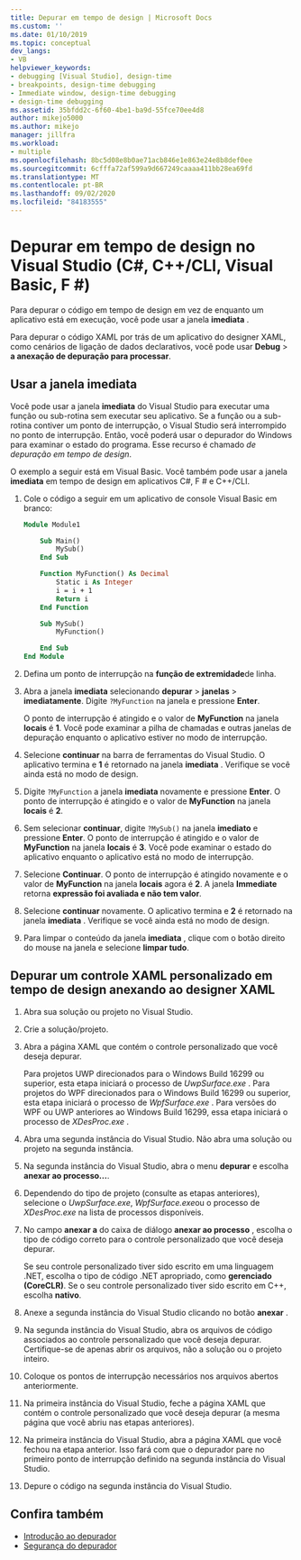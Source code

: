 ```yaml
---
title: Depurar em tempo de design | Microsoft Docs
ms.custom: ''
ms.date: 01/10/2019
ms.topic: conceptual
dev_langs:
- VB
helpviewer_keywords:
- debugging [Visual Studio], design-time
- breakpoints, design-time debugging
- Immediate window, design-time debugging
- design-time debugging
ms.assetid: 35bfdd2c-6f60-4be1-ba9d-55fce70ee4d8
author: mikejo5000
ms.author: mikejo
manager: jillfra
ms.workload:
- multiple
ms.openlocfilehash: 8bc5d08e8b0ae71acb846e1e863e24e8b8def0ee
ms.sourcegitcommit: 6cfffa72af599a9d667249caaaa411bb28ea69fd
ms.translationtype: MT
ms.contentlocale: pt-BR
ms.lasthandoff: 09/02/2020
ms.locfileid: "84183555"
---
```

# <a name="debug-at-design-time-in-visual-studio-c-ccli-visual-basic-f"></a>Depurar em tempo de design no Visual Studio (C#, C++/CLI, Visual Basic, F #)

Para depurar o código em tempo de design em vez de enquanto um aplicativo está em execução, você pode usar a janela **imediata** .

Para depurar o código XAML por trás de um aplicativo do designer XAML, como cenários de ligação de dados declarativos, você pode usar **Debug**  >  **a anexação de depuração para processar**.

## <a name="use-the-immediate-window"></a>Usar a janela imediata

Você pode usar a janela **imediata** do Visual Studio para executar uma função ou sub-rotina sem executar seu aplicativo. Se a função ou a sub-rotina contiver um ponto de interrupção, o Visual Studio será interrompido no ponto de interrupção. Então, você poderá usar o depurador do Windows para examinar o estado do programa. Esse recurso é chamado *de depuração em tempo de design*.

O exemplo a seguir está em Visual Basic. Você também pode usar a janela **imediata** em tempo de design em aplicativos C#, F # e C++/CLI.

1. Cole o código a seguir em um aplicativo de console Visual Basic em branco:

   ```vb
   Module Module1

       Sub Main()
           MySub()
       End Sub

       Function MyFunction() As Decimal
           Static i As Integer
           i = i + 1
           Return i
       End Function

       Sub MySub()
           MyFunction()

       End Sub
   End Module
   ```

1. Defina um ponto de interrupção na **função de extremidade**de linha.

1. Abra a janela **imediata** selecionando **depurar**  >  **janelas**  >  **imediatamente**. Digite `?MyFunction` na janela e pressione **Enter**.

   O ponto de interrupção é atingido e o valor de **MyFunction** na janela **locais** é **1**. Você pode examinar a pilha de chamadas e outras janelas de depuração enquanto o aplicativo estiver no modo de interrupção.

1. Selecione **continuar** na barra de ferramentas do Visual Studio. O aplicativo termina e **1** é retornado na janela **imediata** . Verifique se você ainda está no modo de design.

1. Digite `?MyFunction` a janela **imediata** novamente e pressione **Enter**. O ponto de interrupção é atingido e o valor de **MyFunction** na janela **locais** é **2**.

1. Sem selecionar **continuar**, digite `?MySub()` na janela **imediato** e pressione **Enter**. O ponto de interrupção é atingido e o valor de **MyFunction** na janela **locais** é **3**. Você pode examinar o estado do aplicativo enquanto o aplicativo está no modo de interrupção.

1. Selecione **Continuar**. O ponto de interrupção é atingido novamente e o valor de **MyFunction** na janela **locais** agora é **2**. A janela **Immediate** retorna **expressão foi avaliada e não tem valor**.

1. Selecione **continuar** novamente. O aplicativo termina e **2** é retornado na janela **imediata** . Verifique se você ainda está no modo de design.

1. Para limpar o conteúdo da janela **imediata** , clique com o botão direito do mouse na janela e selecione **limpar tudo**.

## <a name="debug-a-custom-xaml-control-at-design-time-by-attaching-to-xaml-designer"></a>Depurar um controle XAML personalizado em tempo de design anexando ao designer XAML

1. Abra sua solução ou projeto no Visual Studio.

1. Crie a solução/projeto.

1. Abra a página XAML que contém o controle personalizado que você deseja depurar.

   Para projetos UWP direcionados para o Windows Build 16299 ou superior, esta etapa iniciará o processo de *UwpSurface.exe* . Para projetos do WPF direcionados para o Windows Build 16299 ou superior, esta etapa iniciará o processo de *WpfSurface.exe* . Para versões do WPF ou UWP anteriores ao Windows Build 16299, essa etapa iniciará o processo de *XDesProc.exe* . 

1. Abra uma segunda instância do Visual Studio. Não abra uma solução ou projeto na segunda instância.

1. Na segunda instância do Visual Studio, abra o menu **depurar** e escolha **anexar ao processo...**.

1. Dependendo do tipo de projeto (consulte as etapas anteriores), selecione o *UwpSurface.exe*, *WpfSurface.exe*ou o processo de *XDesProc.exe* na lista de processos disponíveis.

1. No campo **anexar a** do caixa de diálogo **anexar ao processo** , escolha o tipo de código correto para o controle personalizado que você deseja depurar.

   Se seu controle personalizado tiver sido escrito em uma linguagem .NET, escolha o tipo de código .NET apropriado, como **gerenciado (CoreCLR)**. Se o seu controle personalizado tiver sido escrito em C++, escolha **nativo**.

1. Anexe a segunda instância do Visual Studio clicando no botão **anexar** .

1. Na segunda instância do Visual Studio, abra os arquivos de código associados ao controle personalizado que você deseja depurar. Certifique-se de apenas abrir os arquivos, não a solução ou o projeto inteiro.

1. Coloque os pontos de interrupção necessários nos arquivos abertos anteriormente.

1. Na primeira instância do Visual Studio, feche a página XAML que contém o controle personalizado que você deseja depurar (a mesma página que você abriu nas etapas anteriores).

1. Na primeira instância do Visual Studio, abra a página XAML que você fechou na etapa anterior. Isso fará com que o depurador pare no primeiro ponto de interrupção definido na segunda instância do Visual Studio.

1. Depure o código na segunda instância do Visual Studio.

## <a name="see-also"></a>Confira também
- [Introdução ao depurador](../debugger/debugger-feature-tour.md)
- [Segurança do depurador](../debugger/debugger-security.md)